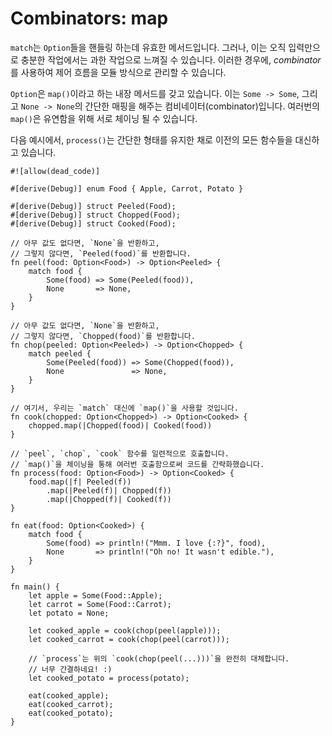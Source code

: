 # Combinators: map

`match`는 `Option`들을 핸들링 하는데 유효한 메서드입니다. 그러나, 이는 오직 입력만으로 충분한 작업에서는 과한 작업으로 느껴질 수 있습니다. 이러한 경우에, *combinator*를 사용하여 제어 흐름을 모듈 방식으로 관리할 수 있습니다.

`Option`은 `map()`이라고 하는 내장 메서드를 갖고 있습니다. 이는 `Some -> Some`, 그리고 `None -> None`의 간단한 매핑을 해주는 컴비네이터(combinator)입니다. 여러번의 `map()`은 유연함을 위해 서로 체이닝 될 수 있습니다.

다음 예시에서, `process()`는 간단한 형태를 유지한 채로 이전의 모든 함수들을 대신하고 있습니다.

```rust,editable
#![allow(dead_code)]

#[derive(Debug)] enum Food { Apple, Carrot, Potato }

#[derive(Debug)] struct Peeled(Food);
#[derive(Debug)] struct Chopped(Food);
#[derive(Debug)] struct Cooked(Food);

// 아무 값도 없다면, `None`을 반환하고,
// 그렇지 않다면, `Peeled(food)`를 반환합니다.
fn peel(food: Option<Food>) -> Option<Peeled> {
    match food {
        Some(food) => Some(Peeled(food)),
        None       => None,
    }
}

// 아무 값도 없다면, `None`을 반환하고,
// 그렇지 않다면, `Chopped(food)`를 반환합니다.
fn chop(peeled: Option<Peeled>) -> Option<Chopped> {
    match peeled {
        Some(Peeled(food)) => Some(Chopped(food)),
        None               => None,
    }
}

// 여기서, 우리는 `match` 대신에 `map()`을 사용할 것입니다.
fn cook(chopped: Option<Chopped>) -> Option<Cooked> {
    chopped.map(|Chopped(food)| Cooked(food))
}

// `peel`, `chop`, `cook` 함수를 일련적으로 호출합니다.
// `map()`을 체이닝을 통해 여러번 호출함으로써 코드를 간략화했습니다.
fn process(food: Option<Food>) -> Option<Cooked> {
    food.map(|f| Peeled(f))
        .map(|Peeled(f)| Chopped(f))
        .map(|Chopped(f)| Cooked(f))
}

fn eat(food: Option<Cooked>) {
    match food {
        Some(food) => println!("Mmm. I love {:?}", food),
        None       => println!("Oh no! It wasn't edible."),
    }
}

fn main() {
    let apple = Some(Food::Apple);
    let carrot = Some(Food::Carrot);
    let potato = None;

    let cooked_apple = cook(chop(peel(apple)));
    let cooked_carrot = cook(chop(peel(carrot)));

    // `process`는 위의 `cook(chop(peel(...)))`을 완전히 대체합니다.
    // 너무 간결하네요! :)
    let cooked_potato = process(potato);

    eat(cooked_apple);
    eat(cooked_carrot);
    eat(cooked_potato);
}
```